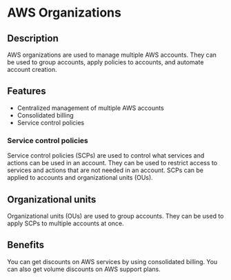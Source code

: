 # AWS Organizations

## Description

AWS organizations are used to manage multiple AWS accounts. They can be used to group accounts, apply policies to accounts, and automate account creation.

## Features

- Centralized management of multiple AWS accounts
- Consolidated billing
- Service control policies

### Service control policies

Service control policies (SCPs) are used to control what services and actions can be used in an account. They can be used to restrict access to services and actions that are not needed in an account. SCPs can be applied to accounts and organizational units (OUs).

## Organizational units

Organizational units (OUs) are used to group accounts. They can be used to apply SCPs to multiple accounts at once.

## Benefits

You can get discounts on AWS services by using consolidated billing. You can also get volume discounts on AWS support plans.

